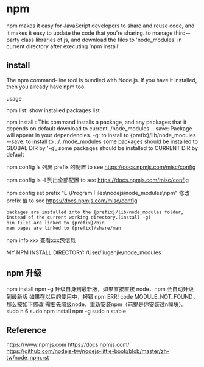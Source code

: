﻿# npm

npm makes it easy for JavaScript developers to share and reuse code, and it makes it easy to update the code that you're sharing.
to manage third－party class libraries of js, and download the files to 'node_modules' in current directory after executing 'npm install'

## install

The npm command-line tool is bundled with Node.js. If you have it installed, then you already have npm too. 

usage

npm list: show installed packages list

npm install <package name>: This  command  installs  a package, and any packages that it depends on
	default download to current ./node_modules
	--save: Package will appear in your dependencies.
	-g: to install to {prefix}/lib/node_modules 
	--save: to install to ../../node_modules
	some packages should be installed to GLOBAL DIR by '-g', some packages should be installed to CURRENT DIR by default
	
npm config ls   列出 prefix 的配置
	to see https://docs.npmjs.com/misc/config

npm config ls -l  列出全部配置
    to see https://docs.npmjs.com/misc/config

npm config set prefix "E:\Program Files\nodejs\node_modules\npm"   修改 prefix 值
	to see https://docs.npmjs.com/misc/config

	packages are installed into the {prefix}/lib/node_modules folder, instead of the current working directory.(install -g)
	bin files are linked to {prefix}/bin
	man pages are linked to {prefix}/share/man

npm info xxx 查看xxx包信息

MY NPM INSTALL DIRECTORY: /User/liugenjie/node_modules

## npm 升级

npm install npm -g  升级自身到最新版，如果直接直接 node，npm 会自动升级到最新版
如果在以后的使用中，报错 npm ERR! code MODULE_NOT_FOUND，那么按如下修改
需要先降级node，重新安装npm（前提是你安装过n模块）。
    sudo n 6
    sudo npm install npm -g
    sudo n stable

## Reference

https://www.npmjs.com
https://docs.npmjs.com/
https://github.com/nodejs-tw/nodejs-little-book/blob/master/zh-tw/node_npm.rst

